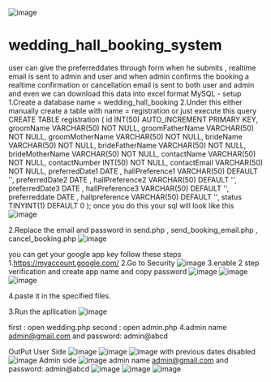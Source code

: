 ![image](https://github.com/jpreethi1522/wedding_hall_booking_system/assets/120386192/4ba8f065-fb15-4983-998f-a1324dc73f50)
# wedding_hall_booking_system
user can give the preferreddates through form when he submits , realtime email is sent to admin and user and when admin confirms the booking a realtime confirmation or cancellation email is sent to both user and admin and even we can download this data into excel format
MySQL - setup 
1.Create a database name = wedding_hall_booking 
2.Under this either manually create a table with name = registration or just execute this query 
CREATE TABLE registration (
    id INT(50) AUTO_INCREMENT PRIMARY KEY,
    groomName VARCHAR(50) NOT NULL,
    groomFatherName VARCHAR(50) NOT NULL,
    groomMotherName VARCHAR(50) NOT NULL,
    brideName VARCHAR(50) NOT NULL,
    brideFatherName VARCHAR(50) NOT NULL,
    brideMotherName VARCHAR(50) NOT NULL,
    contactName VARCHAR(50) NOT NULL,
    contactNumber INT(50) NOT NULL,
    contactEmail VARCHAR(50) NOT NULL,
    preferredDate1 DATE ,
    hallPreference1 VARCHAR(50) DEFAULT '',
    preferredDate2 DATE ,
    hallPreference2 VARCHAR(50) DEFAULT '',
    preferredDate3 DATE ,
    hallPreference3 VARCHAR(50) DEFAULT '',
    preferreddate DATE ,
    hallpreference VARCHAR(50) DEFAULT '',
    status TINYINT(1) DEFAULT 0
);
once you do this your sql will look like this 
![image](https://github.com/jpreethi1522/wedding_hall_booking_system/assets/120386192/4b621d23-b7c8-495d-9c6f-7d3e84a1bd4b)

2.Replace the email and password in send.php , send_booking_email.php , cancel_booking.php 
![image](https://github.com/jpreethi1522/wedding_hall_booking_system/assets/120386192/acacd4c9-b694-42d7-872c-cc3ca32aeaae)

you can get your google app key follow these steps
1.https://myaccount.google.com/
2.Go to Security
![image](https://github.com/jpreethi1522/wedding_hall_booking_system/assets/120386192/fdc36d3e-2c8c-4064-bb0b-71c2877ef685)
3.enable 2 step verification and create app name and copy password
![image](https://github.com/jpreethi1522/wedding_hall_booking_system/assets/120386192/9a25e295-f216-40bf-b191-30b6d6d02fbe)
![image](https://github.com/jpreethi1522/wedding_hall_booking_system/assets/120386192/95f915cb-7663-46fc-ae60-e4e45106c487)
![image](https://github.com/jpreethi1522/wedding_hall_booking_system/assets/120386192/42703008-21a9-43be-afd7-6589f73ab0b9)

4.paste it in the specified files.

3.Run the apllication
![image](https://github.com/jpreethi1522/wedding_hall_booking_system/assets/120386192/78e1a971-573e-435d-81b7-7f96a28e1948)

first : open wedding.php
second : open admin.php
4.admin name admin@gmail.com and password: admin@abcd

OutPut
User Side
![image](https://github.com/jpreethi1522/wedding_hall_booking_system/assets/120386192/b2c7aa71-1886-4593-ad72-40bc4ebfc96f)
![image](https://github.com/jpreethi1522/wedding_hall_booking_system/assets/120386192/8125d00e-3893-4f12-b477-a73188d4f0f1)
![image](https://github.com/jpreethi1522/wedding_hall_booking_system/assets/120386192/f2c8b8c6-02e2-4b53-8b2e-b4c746df9691)
with previous dates disabled
![image](https://github.com/jpreethi1522/wedding_hall_booking_system/assets/120386192/ba83a997-ff94-422d-9cb5-7483ae45c731)
Admin side 
![image](https://github.com/jpreethi1522/wedding_hall_booking_system/assets/120386192/9d5de62e-adb7-4d1c-87bc-6cd3f6fade88)
admin name admin@gmail.com and password: admin@abcd
![image](https://github.com/jpreethi1522/wedding_hall_booking_system/assets/120386192/53f0dcd0-5f27-4a92-aa04-4278d55c0e42)
![image](https://github.com/jpreethi1522/wedding_hall_booking_system/assets/120386192/9c4b271c-26ff-4e7b-94c3-daf352186cb4)
![image](https://github.com/jpreethi1522/wedding_hall_booking_system/assets/120386192/5650f25a-a167-4886-b4f2-443cd7b7a074)



















